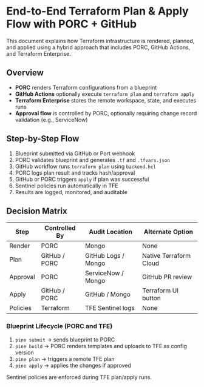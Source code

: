 # End-to-End Terraform Plan & Apply Flow with PORC + GitHub

This document explains how Terraform infrastructure is rendered, planned, and applied using a hybrid approach that includes PORC, GitHub Actions, and Terraform Enterprise.

## Overview

- **PORC** renders Terraform configurations from a blueprint
- **GitHub Actions** optionally execute `terraform plan` and `terraform apply`
- **Terraform Enterprise** stores the remote workspace, state, and executes runs
- **Approval flow** is controlled by PORC, optionally requiring change record validation (e.g., ServiceNow)

## Step-by-Step Flow

1. Blueprint submitted via GitHub or Port webhook
2. PORC validates blueprint and generates `.tf` and `.tfvars.json`
3. GitHub workflow runs `terraform plan` using `backend.hcl`
4. PORC logs plan result and tracks hash/approval
5. GitHub or PORC triggers `apply` if plan was successful
6. Sentinel policies run automatically in TFE
7. Results are logged, monitored, and auditable

## Decision Matrix

| Step         | Controlled By | Audit Location     | Alternate Option       |
|--------------|---------------|--------------------|------------------------|
| Render       | PORC          | Mongo              | None                   |
| Plan         | GitHub / PORC | GitHub Logs / Mongo| Native Terraform Cloud |
| Approval     | PORC          | ServiceNow / Mongo | GitHub PR review       |
| Apply        | GitHub / PORC | GitHub / Mongo     | Terraform UI button    |
| Policies     | Terraform     | TFE Sentinel logs  | None                   |

### Blueprint Lifecycle (PORC and TFE)

1. `pine submit` → sends blueprint to PORC
2. `pine build` → PORC renders templates and uploads to TFE as config version
3. `pine plan` → triggers a remote TFE plan
4. `pine apply` → applies the changes if approved

Sentinel policies are enforced during TFE plan/apply runs.
